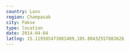 ```yaml
---
country: Laos
region: Champasak
city: Pakse
type: location
date: 2014-04-04
latlng: 15.119505473081489,105.80432557883626
---
```

